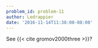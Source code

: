```yaml
---
problem_id: problem-11
author: Ledrappier
date: '2016-11-14T11:38:00-08:00'
---
```

See {{< cite gromov2000three >}}?


